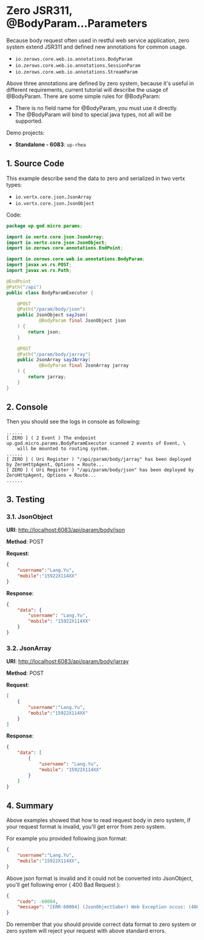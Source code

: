 # Zero JSR311, @BodyParam...Parameters

Because body request often used in restful web service application, zero system extend JSR311 and defined new
annotations for common usage.

* `io.zerows.core.web.io.annotations.BodyParam`
* `io.zerows.core.web.io.annotations.SessionParam`
* `io.zerows.core.web.io.annotations.StreamParam`

Above three annotations are defined by zero system, because it's useful in different requirements, current tutorial will
describe the usage of @BodyParam. There are some simple rules for @BodyParam:

* There is no field name for @BodyParam, you must use it directly.
* The @BodyParam will bind to special java types, not all will be supported.

Demo projects:

* **Standalone - 6083**: `up-rhea`

## 1. Source Code

This example describe send the data to zero and serialized in two vertx types:

* `io.vertx.core.json.JsonArray`
* `io.vertx.core.json.JsonObject`

Code:

```java
package up.god.micro.params;

import io.vertx.core.json.JsonArray;
import io.vertx.core.json.JsonObject;
import io.zerows.core.annotations.EndPoint;

import io.zerows.core.web.io.annotations.BodyParam;
import javax.ws.rs.POST;
import javax.ws.rs.Path;

@EndPoint
@Path("/api")
public class BodyParamExecutor {

    @POST
    @Path("/param/body/json")
    public JsonObject sayJson(
            @BodyParam final JsonObject json
    ) {
        return json;
    }

    @POST
    @Path("/param/body/jarray")
    public JsonArray sayJArray(
            @BodyParam final JsonArray jarray
    ) {
        return jarray;
    }
}
```

## 2. Console

Then you should see the logs in console as following:

```shell
......
[ ZERO ] ( 2 Event ) The endpoint up.god.micro.params.BodyParamExecutor scanned 2 events of Event, \
    will be mounted to routing system.
......
[ ZERO ] ( Uri Register ) "/api/param/body/jarray" has been deployed by ZeroHttpAgent, Options = Route...
[ ZERO ] ( Uri Register ) "/api/param/body/json" has been deployed by ZeroHttpAgent, Options = Route...
......
```

## 3. Testing

### 3.1. JsonObject

**URI**: [http://localhost:6083/api/param/body/json](http://localhost:6083/api/param/body/json)

**Method**: POST

**Request**:

```json
{
    "username":"Lang.Yu",
    "mobile":"15922X114XX"
}
```

**Response**:

```json
{
    "data": {
        "username": "Lang.Yu",
        "mobile": "15922X114XX"
    }
}
```

### 3.2. JsonArray

**URI**: [http://localhost:6083/api/param/body/jarray](http://localhost:6083/api/param/body/jarray)

**Method**: POST

**Request**:

```json
[
    {
        "username":"Lang.Yu",
        "mobile":"15922X114XX"
    }
]
```

**Response**:

```json
{
    "data": [
        {
            "username": "Lang.Yu",
            "mobile": "15922X114XX"
        }
    ]
}
```

## 4. Summary

Above examples showed that how to read request body in zero system, if your request format is invalid, you'll get error
from zero system.

For example you provided following json format:

```json
{
    "username":"Lang.Yu",
    "mobile":"15922X114XX",
}
```

Above json format is invalid and it could not be converted into JsonObject, you'll get following error \( 400 Bad
Request \):

```json
{
    "code": -60004,
    "message": "[ERR-60004] (JsonObjectSaber) Web Exception occus: (400) - Zero system detect ..."
}
```

Do remember that you should provide correct data format to zero system or zero system will reject your request with
above standard errors.

